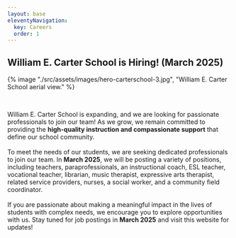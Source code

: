 ```yaml
---
layout: base
eleventyNavigation:
  key: Careers
  order: 1
---
```


## William E. Carter School is Hiring! (March 2025)

<div class="row mt-3">
  <div class="col-12">
    <div class="img-fit-cover-container rounded-3 bg-light">
      {% image "./src/assets/images/hero-carterschool-3.jpg", "William E. Carter School aerial view." %}
    </div>
  </div>
</div>
<p>&nbsp;</p>

William E. Carter School is expanding, and we are looking for 
passionate professionals to join our team! As we grow, we remain 
committed to providing the **high-quality instruction and compassionate
support** that define our school community.
<br><br>
To meet the needs of our students, we are seeking dedicated 
professionals to join our team. In **March 2025**, we will be posting 
a variety of positions, including teachers, paraprofessionals, an 
instructional coach, ESL teacher, vocational teacher, librarian,
music therapist, expressive arts therapist, related service providers, 
nurses, a social worker, and a community field coordinator.
<br><br>
If you are passionate about making a meaningful impact in the lives 
of students with complex needs, we encourage you to explore 
opportunities with us. Stay tuned for job postings in **March 2025**
and visit this website for updates!